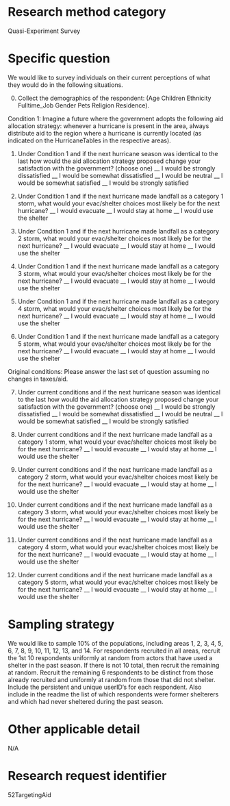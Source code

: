 ﻿# Research method category #
Quasi-Experiment Survey


# Specific question #
We would like to survey individuals on their current perceptions of what they would do in the following situations.


0. Collect the demographics of the respondent: (Age Children Ethnicity Fulltime_Job Gender Pets Religion Residence).


Condition 1: Imagine a future where the government adopts the following aid allocation strategy: whenever a hurricane is present in the area, always distribute aid to the region where a hurricane is currently located (as indicated on the HurricaneTables in the respective areas). 


1. Under Condition 1 and if the next hurricane season was identical to the last how would the aid allocation strategy proposed change your satisfaction with the government? (choose one)
__ I would be strongly dissatisfied
__ I would be somewhat dissatisfied
__ I would be neutral
__ I would be somewhat satisfied
__ I would be strongly satisfied


2. Under Condition 1 and if the next hurricane made landfall as a category 1 storm, what would your evac/shelter choices most likely be for the next hurricane?
__ I would evacuate
__ I would stay at home
__ I would use the shelter


3. Under Condition 1 and if the next hurricane made landfall as a category 2 storm, what would your evac/shelter choices most likely be for the next hurricane?
__ I would evacuate
__ I would stay at home
__ I would use the shelter


4. Under Condition 1 and if the next hurricane made landfall as a category 3 storm, what would your evac/shelter choices most likely be for the next hurricane?
__ I would evacuate
__ I would stay at home
__ I would use the shelter


5. Under Condition 1 and if the next hurricane made landfall as a category 4 storm, what would your evac/shelter choices most likely be for the next hurricane?
__ I would evacuate
__ I would stay at home
__ I would use the shelter


6. Under Condition 1 and if the next hurricane made landfall as a category 5 storm, what would your evac/shelter choices most likely be for the next hurricane?
__ I would evacuate
__ I would stay at home
__ I would use the shelter


Original conditions: Please answer the last set of question assuming no changes in taxes/aid.


7. Under current conditions and if the next hurricane season was identical to the last how would the aid allocation strategy proposed change your satisfaction with the government? (choose one)
__ I would be strongly dissatisfied
__ I would be somewhat dissatisfied
__ I would be neutral
__ I would be somewhat satisfied
__ I would be strongly satisfied


8. Under current conditions and if the next hurricane made landfall as a category 1 storm, what would your evac/shelter choices most likely be for the next hurricane?
__ I would evacuate
__ I would stay at home
__ I would use the shelter


9. Under current conditions and if the next hurricane made landfall as a category 2 storm, what would your evac/shelter choices most likely be for the next hurricane?
__ I would evacuate
__ I would stay at home
__ I would use the shelter


10. Under current conditions and if the next hurricane made landfall as a category 3 storm, what would your evac/shelter choices most likely be for the next hurricane?
__ I would evacuate
__ I would stay at home
__ I would use the shelter


11. Under current conditions and if the next hurricane made landfall as a category 4 storm, what would your evac/shelter choices most likely be for the next hurricane?
__ I would evacuate
__ I would stay at home
__ I would use the shelter


12. Under current conditions and if the next hurricane made landfall as a category 5 storm, what would your evac/shelter choices most likely be for the next hurricane?
__ I would evacuate
__ I would stay at home
__ I would use the shelter


# Sampling strategy #
We would like to sample 10% of the populations, including areas 1, 2, 3, 4, 5, 6, 7, 8, 9, 10, 11, 12, 13, and 14. 
For respondents recruited in all areas, recruit the 1st 10 respondents uniformly at random from actors that have used a shelter in the past season. If there is not 10 total, then recruit the remaining at random. Recruit the remaining 6 respondents to be distinct from those already recruited and uniformly at random from those that did not shelter. Include the persistent and unique userID’s for each respondent. Also include in the readme the list of which respondents were former shelterers and which had never sheltered during the past season. 


# Other applicable detail #
N/A


# Research request identifier #
52TargetingAid